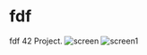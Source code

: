 # fdf
fdf 42 Project.
![screen](http://img4.hostingpics.net/pics/959081ScreenShot20170329at33512PM.png)
![screen1](http://img4.hostingpics.net/pics/168872ScreenShot20170329at33400PM.png)
